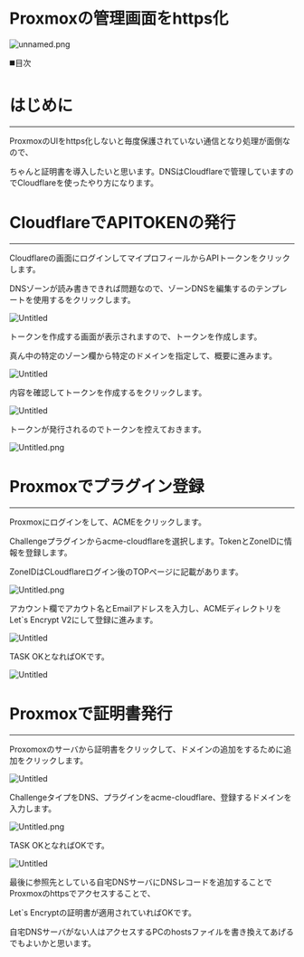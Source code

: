 # Proxmoxの管理画面をhttps化

![unnamed.png](Proxmox%E3%81%A6%E3%82%99VM%E4%BD%9C%E6%88%90%E5%BE%8C%E3%81%AEAgent%E5%B0%8E%E5%85%A5%2007556cbc1877471eb16cfa7aa913b428/unnamed.png)

◼️目次

# はじめに

---

ProxmoxのUIをhttps化しないと毎度保護されていない通信となり処理が面倒なので、

ちゃんと証明書を導入したいと思います。DNSはCloudflareで管理していますのでCloudflareを使ったやり方になります。

# CloudflareでAPITOKENの発行

---

Cloudflareの画面にログインしてマイプロフィールからAPIトークンをクリックします。

DNSゾーンが読み書きできれば問題なので、ゾーンDNSを編集するのテンプレートを使用するをクリックします。

![Untitled](Proxmox%E3%81%AE%E7%AE%A1%E7%90%86%E7%94%BB%E9%9D%A2%E3%82%92https%E5%8C%96%201795969a62bd496c966640e1bf7d362f/Untitled.png)

トークンを作成する画面が表示されますので、トークンを作成します。

真ん中の特定のゾーン欄から特定のドメインを指定して、概要に進みます。

![Untitled](Proxmox%E3%81%AE%E7%AE%A1%E7%90%86%E7%94%BB%E9%9D%A2%E3%82%92https%E5%8C%96%201795969a62bd496c966640e1bf7d362f/Untitled%201.png)

内容を確認してトークンを作成するをクリックします。

![Untitled](Proxmox%E3%81%AE%E7%AE%A1%E7%90%86%E7%94%BB%E9%9D%A2%E3%82%92https%E5%8C%96%201795969a62bd496c966640e1bf7d362f/Untitled%202.png)

トークンが発行されるのでトークンを控えておきます。

![Untitled.png](Proxmox%E3%81%AE%E7%AE%A1%E7%90%86%E7%94%BB%E9%9D%A2%E3%82%92https%E5%8C%96%201795969a62bd496c966640e1bf7d362f/Untitled%203.png)

# Proxmoxでプラグイン登録

---

Proxmoxにログインをして、ACMEをクリックします。

Challengeプラグインからacme-cloudflareを選択します。TokenとZoneIDに情報を登録します。

ZoneIDはCLoudflareログイン後のTOPページに記載があります。

![Untitled.png](Proxmox%E3%81%AE%E7%AE%A1%E7%90%86%E7%94%BB%E9%9D%A2%E3%82%92https%E5%8C%96%201795969a62bd496c966640e1bf7d362f/Untitled%204.png)

アカウント欄でアカウト名とEmailアドレスを入力し、ACMEディレクトリをLet`s Encrypt V2にして登録に進みます。

![Untitled](Proxmox%E3%81%AE%E7%AE%A1%E7%90%86%E7%94%BB%E9%9D%A2%E3%82%92https%E5%8C%96%201795969a62bd496c966640e1bf7d362f/Untitled%205.png)

TASK OKとなればOKです。

![Untitled](Proxmox%E3%81%AE%E7%AE%A1%E7%90%86%E7%94%BB%E9%9D%A2%E3%82%92https%E5%8C%96%201795969a62bd496c966640e1bf7d362f/Untitled%206.png)

# Proxmoxで証明書発行

---

Proxomoxのサーバから証明書をクリックして、ドメインの追加をするために追加をクリックします。

![Untitled](Proxmox%E3%81%AE%E7%AE%A1%E7%90%86%E7%94%BB%E9%9D%A2%E3%82%92https%E5%8C%96%201795969a62bd496c966640e1bf7d362f/Untitled%207.png)

ChallengeタイプをDNS、プラグインをacme-cloudflare、登録するドメインを入力します。

![Untitled.png](Proxmox%E3%81%AE%E7%AE%A1%E7%90%86%E7%94%BB%E9%9D%A2%E3%82%92https%E5%8C%96%201795969a62bd496c966640e1bf7d362f/Untitled%208.png)

TASK OKとなればOKです。

![Untitled](Proxmox%E3%81%AE%E7%AE%A1%E7%90%86%E7%94%BB%E9%9D%A2%E3%82%92https%E5%8C%96%201795969a62bd496c966640e1bf7d362f/Untitled%209.png)

最後に参照先としている自宅DNSサーバにDNSレコードを追加することでProxmoxのhttpsでアクセスすることで、

Let`s Encryptの証明書が適用されていればOKです。

自宅DNSサーバがない人はアクセスするPCのhostsファイルを書き換えてあげるでもよいかと思います。